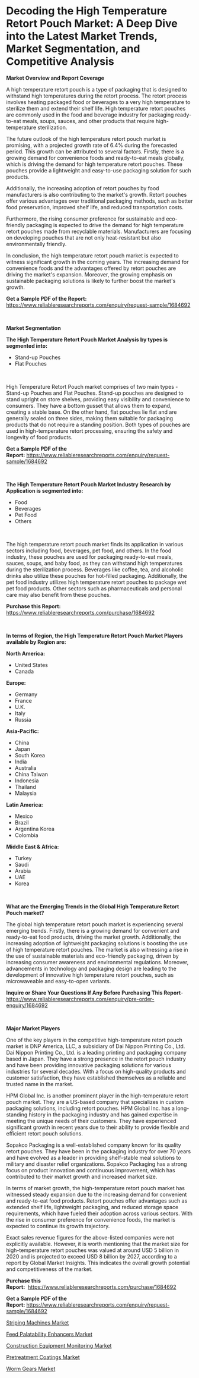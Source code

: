 <p><h1>Decoding the High Temperature Retort Pouch Market: A Deep Dive into the Latest Market Trends, Market Segmentation, and Competitive Analysis</h1></p><p><strong>Market Overview and Report Coverage</strong></p>
<p><p>A high temperature retort pouch is a type of packaging that is designed to withstand high temperatures during the retort process. The retort process involves heating packaged food or beverages to a very high temperature to sterilize them and extend their shelf life. High temperature retort pouches are commonly used in the food and beverage industry for packaging ready-to-eat meals, soups, sauces, and other products that require high-temperature sterilization.</p><p>The future outlook of the high temperature retort pouch market is promising, with a projected growth rate of 6.4% during the forecasted period. This growth can be attributed to several factors. Firstly, there is a growing demand for convenience foods and ready-to-eat meals globally, which is driving the demand for high temperature retort pouches. These pouches provide a lightweight and easy-to-use packaging solution for such products.</p><p>Additionally, the increasing adoption of retort pouches by food manufacturers is also contributing to the market's growth. Retort pouches offer various advantages over traditional packaging methods, such as better food preservation, improved shelf life, and reduced transportation costs.</p><p>Furthermore, the rising consumer preference for sustainable and eco-friendly packaging is expected to drive the demand for high temperature retort pouches made from recyclable materials. Manufacturers are focusing on developing pouches that are not only heat-resistant but also environmentally friendly.</p><p>In conclusion, the high temperature retort pouch market is expected to witness significant growth in the coming years. The increasing demand for convenience foods and the advantages offered by retort pouches are driving the market's expansion. Moreover, the growing emphasis on sustainable packaging solutions is likely to further boost the market's growth.</p></p>
<p><strong>Get a Sample PDF of the Report:</strong> <a href="https://www.reliableresearchreports.com/enquiry/request-sample/1684692">https://www.reliableresearchreports.com/enquiry/request-sample/1684692</a></p>
<p>&nbsp;</p>
<p><strong>Market Segmentation</strong></p>
<p><strong>The High Temperature Retort Pouch Market Analysis by types is segmented into:</strong></p>
<p><ul><li>Stand-up Pouches</li><li>Flat Pouches</li></ul></p>
<p>&nbsp;</p>
<p><p>High Temperature Retort Pouch market comprises of two main types - Stand-up Pouches and Flat Pouches. Stand-up pouches are designed to stand upright on store shelves, providing easy visibility and convenience to consumers. They have a bottom gusset that allows them to expand, creating a stable base. On the other hand, flat pouches lie flat and are generally sealed on three sides, making them suitable for packaging products that do not require a standing position. Both types of pouches are used in high-temperature retort processing, ensuring the safety and longevity of food products.</p></p>
<p><strong>Get a Sample PDF of the Report:</strong>&nbsp;<a href="https://www.reliableresearchreports.com/enquiry/request-sample/1684692">https://www.reliableresearchreports.com/enquiry/request-sample/1684692</a></p>
<p>&nbsp;</p>
<p><strong>The High Temperature Retort Pouch Market Industry Research by Application is segmented into:</strong></p>
<p><ul><li>Food</li><li>Beverages</li><li>Pet Food</li><li>Others</li></ul></p>
<p>&nbsp;</p>
<p><p>The high temperature retort pouch market finds its application in various sectors including food, beverages, pet food, and others. In the food industry, these pouches are used for packaging ready-to-eat meals, sauces, soups, and baby food, as they can withstand high temperatures during the sterilization process. Beverages like coffee, tea, and alcoholic drinks also utilize these pouches for hot-filled packaging. Additionally, the pet food industry utilizes high temperature retort pouches to package wet pet food products. Other sectors such as pharmaceuticals and personal care may also benefit from these pouches.</p></p>
<p><strong>Purchase this Report:</strong>&nbsp; <a href="https://www.reliableresearchreports.com/purchase/1684692">https://www.reliableresearchreports.com/purchase/1684692</a></p>
<p>&nbsp;</p>
<p><strong>In terms of Region, the High Temperature Retort Pouch Market Players available by Region are:</strong></p>
<p>
    <p> <strong> North America: </strong>
        <ul>
            <li>United States</li>
            <li>Canada</li>
        </ul>
        </p> 
    <p> <strong> Europe: </strong>
        <ul>
            <li>Germany</li>
            <li>France</li>
            <li>U.K.</li>
            <li>Italy</li>
            <li>Russia</li>
        </ul>
        </p> 
    <p> <strong> Asia-Pacific: </strong>
        <ul>
            <li>China</li>
            <li>Japan</li>
            <li>South Korea</li>
            <li>India</li>
            <li>Australia</li>
            <li>China Taiwan</li>
            <li>Indonesia</li>
            <li>Thailand</li>
            <li>Malaysia</li>
        </ul>
        </p> 
    <p> <strong> Latin America: </strong>
        <ul>
            <li>Mexico</li>
            <li>Brazil</li>
            <li>Argentina Korea</li>
            <li>Colombia</li>
        </ul>
        </p> 
    <p> <strong> Middle East & Africa: </strong>
        <ul>
            <li>Turkey</li>
            <li>Saudi</li>
            <li>Arabia</li>
            <li>UAE</li>
            <li>Korea</li>
        </ul>
    </p>
    </p>
<p>&nbsp;</p>
<p><strong>What are the Emerging Trends in the Global High Temperature Retort Pouch market?</strong></p>
<p><p>The global high temperature retort pouch market is experiencing several emerging trends. Firstly, there is a growing demand for convenient and ready-to-eat food products, driving the market growth. Additionally, the increasing adoption of lightweight packaging solutions is boosting the use of high temperature retort pouches. The market is also witnessing a rise in the use of sustainable materials and eco-friendly packaging, driven by increasing consumer awareness and environmental regulations. Moreover, advancements in technology and packaging design are leading to the development of innovative high temperature retort pouches, such as microwaveable and easy-to-open variants.</p></p>
<p><strong>Inquire or Share Your Questions If Any Before Purchasing This Report</strong>- <a href="https://www.reliableresearchreports.com/enquiry/pre-order-enquiry/1684692">https://www.reliableresearchreports.com/enquiry/pre-order-enquiry/1684692</a></p>
<p>&nbsp;</p>
<p><strong>Major Market Players</strong></p>
<p><p>One of the key players in the competitive high-temperature retort pouch market is DNP America, LLC, a subsidiary of Dai Nippon Printing Co., Ltd. Dai Nippon Printing Co., Ltd. is a leading printing and packaging company based in Japan. They have a strong presence in the retort pouch industry and have been providing innovative packaging solutions for various industries for several decades. With a focus on high-quality products and customer satisfaction, they have established themselves as a reliable and trusted name in the market.</p><p>HPM Global Inc. is another prominent player in the high-temperature retort pouch market. They are a US-based company that specializes in custom packaging solutions, including retort pouches. HPM Global Inc. has a long-standing history in the packaging industry and has gained expertise in meeting the unique needs of their customers. They have experienced significant growth in recent years due to their ability to provide flexible and efficient retort pouch solutions.</p><p>Sopakco Packaging is a well-established company known for its quality retort pouches. They have been in the packaging industry for over 70 years and have evolved as a leader in providing shelf-stable meal solutions to military and disaster relief organizations. Sopakco Packaging has a strong focus on product innovation and continuous improvement, which has contributed to their market growth and increased market size.</p><p>In terms of market growth, the high-temperature retort pouch market has witnessed steady expansion due to the increasing demand for convenient and ready-to-eat food products. Retort pouches offer advantages such as extended shelf life, lightweight packaging, and reduced storage space requirements, which have fueled their adoption across various sectors. With the rise in consumer preference for convenience foods, the market is expected to continue its growth trajectory.</p><p>Exact sales revenue figures for the above-listed companies were not explicitly available. However, it is worth mentioning that the market size for high-temperature retort pouches was valued at around USD 5 billion in 2020 and is projected to exceed USD 8 billion by 2027, according to a report by Global Market Insights. This indicates the overall growth potential and competitiveness of the market.</p></p>
<p><strong>Purchase this Report:</strong>&nbsp;&nbsp;<a href="https://www.reliableresearchreports.com/purchase/1684692">https://www.reliableresearchreports.com/purchase/1684692</a></p>
<p></p>
<p><strong>Get a Sample PDF of the Report:</strong>&nbsp;<a href="https://www.reliableresearchreports.com/enquiry/request-sample/1684692">https://www.reliableresearchreports.com/enquiry/request-sample/1684692</a></p>
<p><p><a href="https://medium.com/@entelaloshi55/striping-machines-market-report-reveals-the-latest-trends-and-growth-opportunities-of-this-market-a58535d0f8d8">Striping Machines Market</a></p><p><a href="https://github.com/amae102299/Market-Research-Report-List-1/blob/main/feed-palatability-enhancers-market.md">Feed Palatability Enhancers Market</a></p><p><a href="https://medium.com/@loretamusaj85/construction-equipment-monitoring-market-trends-and-market-analysis-forecasted-for-period-2023-2030-75eb8426b235">Construction Equipment Monitoring Market</a></p><p><a href="https://github.com/prosalinda88/Market-Research-Report-List-1/blob/main/pretreatment-coatings-market.md">Pretreatment Coatings Market</a></p><p><a href="https://medium.com/@elvirabogdani08/worm-gears-nbsp-market-focuses-on-market-share-size-and-projected-forecast-till-2030-5606b859c18c">Worm Gears Market</a></p></p>
